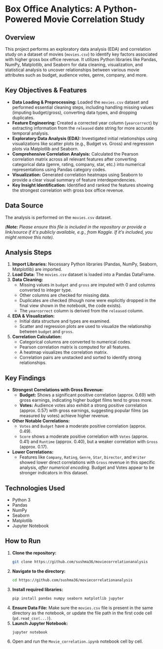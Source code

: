# Box Office Analytics: A Python-Powered Movie Correlation Study

## Overview

This project performs an exploratory data analysis (EDA) and correlation study on a dataset of movies (`movies.csv`) to identify key factors associated with higher gross box office revenue. It utilizes Python libraries like Pandas, NumPy, Matplotlib, and Seaborn for data cleaning, visualization, and statistical analysis to uncover relationships between various movie attributes such as budget, audience votes, genre, company, and more.

## Key Objectives & Features

*   **Data Loading & Preprocessing:** Loaded the `movies.csv` dataset and performed essential cleaning steps, including handling missing values (imputing budget/gross), converting data types, and dropping duplicates.
*   **Feature Engineering:** Created a corrected year column (`yearcorrect`) by extracting information from the `released` date string for more accurate temporal analysis.
*   **Exploratory Data Analysis (EDA):** Investigated initial relationships using visualizations like scatter plots (e.g., Budget vs. Gross) and regression plots via Matplotlib and Seaborn.
*   **Comprehensive Correlation Analysis:** Calculated the Pearson correlation matrix across all relevant features after converting categorical data (genre, rating, company, star, etc.) into numerical representations using Pandas category codes.
*   **Visualization:** Generated correlation heatmaps using Seaborn to provide a clear visual summary of feature interdependencies.
*   **Key Insight Identification:** Identified and ranked the features showing the strongest correlation with gross box office revenue.

## Data Source

The analysis is performed on the `movies.csv` dataset.

*(**Note:** Please ensure this file is included in the repository or provide a link/source if it's publicly available, e.g., from Kaggle. If it's included, you might remove this note).*

## Analysis Steps

1.  **Import Libraries:** Necessary Python libraries (Pandas, NumPy, Seaborn, Matplotlib) are imported.
2.  **Load Data:** The `movies.csv` dataset is loaded into a Pandas DataFrame.
3.  **Data Cleaning:**
    *   Missing values in `budget` and `gross` are imputed with 0 and columns converted to integer type.
    *   Other columns are checked for missing data.
    *   Duplicates are checked (though none were explicitly dropped in the final view shown in the notebook, the code exists).
    *   The `yearcorrect` column is derived from the `released` column.
4.  **EDA & Visualization:**
    *   Initial data structure and types are examined.
    *   Scatter and regression plots are used to visualize the relationship between `budget` and `gross`.
5.  **Correlation Calculation:**
    *   Categorical columns are converted to numerical codes.
    *   Pearson correlation matrix is computed for all features.
    *   A heatmap visualizes the correlation matrix.
    *   Correlation pairs are unstacked and sorted to identify strong relationships.

## Key Findings

*   **Strongest Correlations with Gross Revenue:**
    *   **Budget:** Shows a significant positive correlation (approx. 0.69) with gross earnings, indicating higher budget films tend to gross more.
    *   **Votes:** Audience votes also exhibit a strong positive correlation (approx. 0.57) with gross earnings, suggesting popular films (as measured by votes) achieve higher revenue.
*   **Other Notable Correlations:**
    *   `Votes` and `Budget` have a moderate positive correlation (approx. 0.49).
    *   `Score` shows a moderate positive correlation with `Votes` (approx. 0.41) and `Runtime` (approx. 0.40), but a weaker correlation with `Gross` (approx. 0.17).
*   **Lower Correlations:**
    *   Features like `Company`, `Rating`, `Genre`, `Star`, `Director`, and `Writer` showed lower direct correlations with `Gross` revenue in this specific analysis, *after numerical encoding*. Budget and Votes appear to be stronger indicators in this dataset.

## Technologies Used

*   Python 3
*   Pandas
*   NumPy
*   Seaborn
*   Matplotlib
*   Jupyter Notebook

## How to Run

1.  **Clone the repository:**
    ```bash
    git clone https://github.com/sushma36/moviecorrelationanalysis
    ```
2.  **Navigate to the directory:**
    ```bash
    cd https://github.com/sushma36/moviecorrelationanalysis
    ```
3.  **Install required libraries:**
    ```bash
    pip install pandas numpy seaborn matplotlib jupyter
    ```
4.  **Ensure Data File:** Make sure the `movies.csv` file is present in the same directory as the notebook, or update the file path in the first code cell (`pd.read_csv(...)`).
5.  **Launch Jupyter Notebook:**
    ```bash
    jupyter notebook
    ```
6.  Open and run the `Movie_correlation.ipynb` notebook cell by cell.
